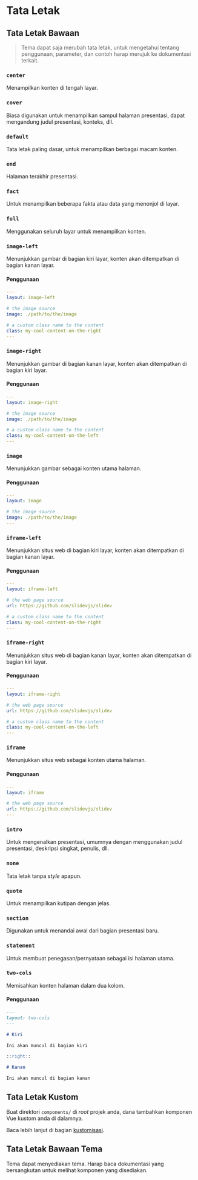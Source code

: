 # Tata Letak

## Tata Letak Bawaan

> Tema dapat saja merubah tata letak, untuk mengetahui tentang penggunaan, parameter, dan contoh harap merujuk ke dokumentasi terkait.


### `center`

Menampilkan konten di tengah layar.

### `cover`

Biasa digunakan untuk menampilkan sampul halaman presentasi, dapat mengandung judul presentasi, konteks, dll.

### `default`

Tata letak paling dasar, untuk menampilkan berbagai macam konten.

### `end`

Halaman terakhir presentasi.

### `fact`

Untuk menampilkan beberapa fakta atau data yang menonjol di layar.

### `full`

Menggunakan seluruh layar untuk menampilkan konten.

### `image-left`

Menunjukkan gambar di bagian kiri layar, konten akan ditempatkan di bagian kanan layar.

#### Penggunaan

```yaml
---
layout: image-left

# the image source
image: ./path/to/the/image

# a custom class name to the content
class: my-cool-content-on-the-right
---
```

### `image-right`

Menunjukkan gambar di bagian kanan layar, konten akan ditempatkan di bagian kiri layar.

#### Penggunaan

```yaml
---
layout: image-right

# the image source
image: ./path/to/the/image

# a custom class name to the content
class: my-cool-content-on-the-left
---
```

### `image`

Menunjukkan gambar sebagai konten utama halaman.

#### Penggunaan

```yaml
---
layout: image

# the image source
image: ./path/to/the/image
---
```


### `iframe-left`

Menunjukkan situs web di bagian kiri layar, konten akan ditempatkan di bagian kanan layar.

#### Penggunaan

```yaml
---
layout: iframe-left

# the web page source
url: https://github.com/slidevjs/slidev

# a custom class name to the content
class: my-cool-content-on-the-right
---
```

### `iframe-right`

Menunjukkan situs web di bagian kanan layar, konten akan ditempatkan di bagian kiri layar.

#### Penggunaan

```yaml
---
layout: iframe-right

# the web page source
url: https://github.com/slidevjs/slidev

# a custom class name to the content
class: my-cool-content-on-the-left
---
```

### `iframe`

Menunjukkan situs web sebagai konten utama halaman.

#### Penggunaan

```yaml
---
layout: iframe

# the web page source
url: https://github.com/slidevjs/slidev
---
```


### `intro`

Untuk mengenalkan presentasi, umumnya dengan menggunakan judul presentasi, deskripsi singkat, penulis, dll.

### `none`

Tata letak tanpa *style* apapun.

### `quote`

Untuk menampilkan kutipan dengan jelas.

### `section`

Digunakan untuk menandai awal dari bagian presentasi baru.

### `statement`

Untuk membuat penegasan/pernyataan sebagai isi halaman utama.

### `two-cols`

Memisahkan konten halaman dalam dua kolom.

#### Penggunaan


```md
---
layout: two-cols
---

# Kiri

Ini akan muncul di bagian kiri

::right::

# Kanan

Ini akan muncul di bagian kanan
```

## Tata Letak Kustom

Buat direktori `components/` di *root* projek anda, dana tambahkan komponen Vue kustom anda di dalamnya.

Baca lebih lanjut di bagian [kustomisasi](/custom/directory-structure#layouts).

## Tata Letak Bawaan Tema

Tema dapat menyediakan tema. Harap baca dokumentasi yang bersangkutan untuk melihat komponen yang disediakan.
